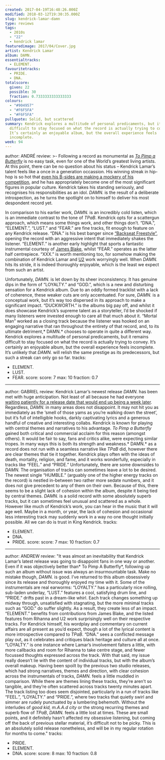 ```yaml
---
created: 2017-04-19T16:48:26.000Z
modified: 2018-03-12T19:30:35.000Z
slug: kendrick-lamar-damn
type: reviews
tags:
  - 2010s
  - "22"
  - kendrick lamar
featuredimage: 2017/04/Cover.jpg
artist: Kendrick Lamar
album: DAMN.
essentialtracks:
  - ELEMENT.
favouritetracks:
  - PRIDE.
  - DNA.
totalscore:
  given: 22
  possible: 30
  fraction: 0.7333333333333333
colours:
  - "#904957"
  - "#F6F5FA"
  - "#F6F5FA"
pullquote: Solid, but scattered
summary: Kendrick explores a multitude of personal predicaments, but it remains
  difficult to stay focused on what the record is actually trying to convey.
  It’s certainly an enjoyable album, but the overall experience feels
  incomplete.
week: 94
---
```

author: ANDRÉ
review: >-
  Following a record as monumental as [*To Pimp a
  Butterfly*](<https://audioxide.com/reviews/kendrick-lamar-to-pimp-a-butterfly/>)
  is no easy task, even for one of the World’s greatest living artists. At this
  point, there can be no question about his status – Kendrick Lamar’s talent
  feels like a once in a generation occassion. His winning streak in hip-hop is
  so hot that [even his B-sides are making a mockery of his
  competition](<https://audioxide.com/reviews/untitled-unmastered/>), and he has
  appropriately become one of the most significant figures in popular culture.
  Kendrick takes his standing seriously, and recognises his responsibilities as
  an idol. *DAMN.* is the result of a deliberate introspection, as he turns the
  spotlight on to himself to deliver his most despondent record yet.

  In comparison to his earlier work, *DAMN.* is an incredibly cold listen, which is an immediate contrast to the tone of *TPaB*. Kendrick opts for a scattergun approach, which means some things work, and other things don’t. “DNA.”, “ELEMENT.”, “LUST.” and “FEAR.” are fine tracks, fit enough to feature on any Kendrick release. “DNA.” is his best banger since [“Backseat Freestyle”](<https://www.youtube.com/watch?v=EZW7et3tPuQ>), opening the record with an aggressive intent that immediately shakes the listener. “ELEMENT.” is another early highlight that sports a fantastic instrumental courtesy of [James Blake](<https://audioxide.com/reviews/james-blake-the-colour-in-anything/>), whilst “FEAR.” operates as the latter half centrepiece. “XXX.” is worth mentioning too, for somehow making the combination of Kendrick Lamar and [U2](<https://audioxide.com/reviews/u2-the-joshua-tree/>) work worryingly well. When *DAMN.* hits its stride, it is indeed thoroughly enjoyable, which is the least we expect from such an artist.

  Unfortunately, *DAMN.* is let down by its sheer inconsistency. It has genuine dips in the form of “LOYALTY.” and “GOD.”, which is a new and disturbing sensation for a Kendrick album. Due to an oddly formed tracklist with a lack of coherence, these weaker cuts are only accentuated. For sure, *DAMN.* is a conceptual work, but it’s way too dispersed in its approach to make a significant impact. “DUCKWORTH.” is the albums big pay off, and whilst it does showcase Kendrick’s supreme talent as a storyteller, I’d be shocked if many listeners were invested enough to care all that much about it. “Mortal Man” worked as a closing track because the listener was hooked on an engaging narrative that ran throughout the entirety of that record, and, to its ultimate detriment,* DAMN.* chooses to operate in quite a different way. Kendrick explores a multitude of personal predicaments, but it remains difficult to stay focused on what the record is actually trying to convey. It’s certainly an enjoyable album, but the overall experience feels incomplete. It’s unlikely that *DAMN.* will relish the same prestige as its predecessors, but such a streak can only go so far.
tracks:
  - ELEMENT.
  - ­LUST.
  - ­FEAR.
score:
  score: 7
  max: 10
  fraction: 0.7
---
author: GABRIEL
review: Kendrick Lamar’s newest release *DAMN.* has been met with huge
  anticipation. Not least of all because he had everyone [waiting patiently for
  a release date that would end up being a week
  later](<https://www.youtube.com/watch?v=lbYIUnV8u7E>). Regardless, *DAMN.* in
  many areas does not disappoint. It may not hit you as immediately as the
  ‘smell of those yams as you’re walking down the street’, but it’s full of
  intelligible hooks, darkly captivating lyrics and a generous handful of
  creative and interesting collabs. Kendrick is known for playing with central
  themes and narratives to his advantage. *To Pimp a Butterfly* gained both
  critical and commercial acclaim for this reason (amongst others). It would be
  fair to say, fans and critics alike, were expecting similar tropes. In many
  ways this is both its strength and weakness.* DAMN.* as a record does not run
  with a seamless narrative like *TPaB* did, however there are clear themes that
  tie it together. Kendrick plays often with the ideas of death, mortality,
  religion, and fame, and it works wonderfully, especially in tracks like
  “FEEL.” and “PRIDE.” Unfortunately, there are some downsides to *DAMN.* The
  organisation of tracks can sometimes leave a lot to be desired. The newest
  single “HUMBLE.” (arguably one of the higher energy tracks on the record) is
  nestled in-between two rather more sedate numbers, and it does not give
  precedent to any of them on their own. Because of this, there seems to be a
  slight lack of cohesion within the album, despite it being tied by central
  themes. *DAMN.* is a solid record with some absolutely superb tracks, but it
  can sometimes feel unusual and scattered as a whole. However like much of
  Kendrick’s work, you can hear in the music that it will age well. Maybe in a
  month, or year, the lack of cohesion and occasional less interesting track may
  suddenly work in a way no one thought initially possible. All we can do is
  trust in King Kendrick.
tracks:
  - ELEMENT.
  - ­DNA.
  - ­PRIDE.
score:
  score: 7
  max: 10
  fraction: 0.7
---
author: ANDREW
review: "It was almost an inevitability that Kendrick Lamar’s latest release was
  going to disappoint fans in one way or another. Even if it was objectively
  better than* To Pimp A Butterfly*, following up such an album without issue
  was always an insurmountable task. Make no mistake though, *DAMN.* is good.
  I’ve returned to this album obsessively since its release and thoroughly
  enjoyed my time with it. Some of the instrumentals are real earworms:
  “LOYALTY.” has a particularly nice rolling, sub-laden underlay, “LUST.”
  features a cool, satisfying drum line, and “PRIDE.” drifts past in a
  dream-like whirl. Each track changes something up midway through, unsatisfied
  with stagnating, but the more minimal tracks such as “GOD.” do suffer
  slightly. As a result, they create less of an impact. “ELEMENT.” benefits from
  contributions from James Blake, and the listed features from Rihanna and U2
  work surprisingly well on their respective tracks. For Kendrick himself, his
  wordplay and commentary on current affairs are all present as you’d expect,
  though a lot of the lyrical content is more introspective compared to *TPaB*.
  “DNA.” sees a conflicted message play out, as it celebrates and critiques
  black heritage and culture all at once. “LOYALTY.” is one instance where
  Lamar’s involvement falters a little, with more callbacks and room for Rihanna
  to take centre stage, and fewer focussed thoughts expressed across the track.
  With that said, my issue really doesn’t lie with the content of individual
  tracks, but with the album’s overall makeup. Having been spoilt by the
  previous two studio releases, which had strong narratives, themes and
  direction, with clear cohesion across the instrumentals of tracks, *DAMN.*
  feels a little muddled in comparison. While there are themes lining these
  tracks, they’re aren’t so tangible, and they’re often scattered across tracks
  twenty minutes apart. The track listing too does seem disjointed, particularly
  in a run of tracks like “FEEL.”, “LOYALTY.” and “PRIDE.”, where two tracks
  that quietly swirl and simmer are rudely punctuated by a lumbering behemoth.
  Without the interludes of *good kid, m.A.A.d city* or the strong recurring
  themes and superb flow of *TPaB*, *DAMN.* feels a little lost at times. These
  are small points, and it definitely hasn’t affected my obsessive listening,
  but coming off the back of previous stellar material, it’s difficult not to be
  picky. This is an absolutely solid release nonetheless, and will be in my
  regular rotation for months to come."
tracks:
  - PRIDE.
  - ­ELEMENT.
  - ­DNA.
score:
  score: 8
  max: 10
  fraction: 0.8
